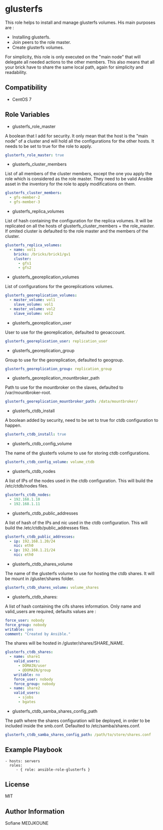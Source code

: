 glusterfs
=========

This role helps to install and manage glusterfs volumes.
His main purposes are :

  - Installing glusterfs.
  - Join peers to the role master.
  - Create glusterfs volumes.

For simplicity, this role is only executed on the "main node" that will delegate all needed actions to the other members.
This also means that all your brick have to share the same local path, again for simplicity and readability.

Compatibility
-------------

  - CentOS 7

Role Variables
--------------

- glusterfs_role_master

A boolean that I add for security. It only mean that the host is the "main node" of a cluster and will hold all the configurations for the other hosts.
It needs to be set to true for the role to apply.

```YAML
glusterfs_role_master: true
```

- glusterfs_cluster_members

List of all members of the cluster members, except the one you apply the role which is considered as the role master.
They need to be valid Ansible asset in the inventory for the role to apply modifications on them.

```YAML    
glusterfs_cluster_members:
  - gfs-member-2
  - gfs-member-3
```

- glusterfs_replica_volumes

List of hash containing the configuration for the replica volumes. It will be replicated on all the hosts of glusterfs_cluster_members + the role_master.
If omited cluster is defaulted to the role master and the members of the cluster.

```YAML
glusterfs_replica_volumes:
  - name: vol1
    bricks: /bricks/brick1/gv1
    cluster:
      - gfs1
      - gfs2
```

- glusterfs_georeplication_volumes

List of configurations for the georeplications volumes.

```YAML
glusterfs_georeplication_volumes:
  - master_volume: vol1
    slave_volume: vol1
  - master_volume: vol2
    slave_volume: vol2
```

- glusterfs_georeplication_user

User to use for the georeplication, defaulted to geoaccount.    

```YAML
glusterfs_georeplication_user: replication_user
```

- glusterfs_georeplication_group

Group to use for the georeplication, defaulted to geogroup.

```YAML
glusterfs_georeplication_group: replication_group
```

- glusterfs_georeplication_mountbroker_path

Path to use for the mountbroker on the slaves, defaulted to /var/mountbroker-root.

```YAML
glusterfs_georeplication_mountbroker_path: /data/mountbroker/
```

- glusterfs_ctdb_install

A boolean added by security, need to be set to true for ctdb configuration to happen.

```YAML
glusterfs_ctdb_install: true
```

- glusterfs_ctdb_config_volume

The name of the glusterfs volume to use for storing ctdb configurations.

```YAML
glusterfs_ctdb_config_volume: volume_ctdb
```

- glusterfs_ctdb_nodes

A list of IPs of the nodes used in the ctdb configuration. This will build the /etc/ctdb/nodes files.

```YAML
glusterfs_ctdb_nodes:
  - 192.168.1.10
  - 192.168.1.11
```

- glusterfs_ctdb_public_addresses

A list of hash of the IPs and nic used in the ctdb configuration. This will build the /etc/ctdb/public_addresses files.

```YAML
glusterfs_ctdb_public_addresses:
  - ip: 192.168.1.20/24
    nic: eth0
  - ip: 192.168.1.21/24
    nic: eth0
```

- glusterfs_ctdb_shares_volume

The name of the glusterfs volume to use for hosting the ctdb shares. It will be mount in /gluster/shares folder.

```YAML
glusterfs_ctdb_shares_volume: volume_shares
```

- glusterfs_ctdb_shares:

A list of hash containing the cifs shares information. Only name and valid_users are required, defaults values are :

```YAML
force_user: nobody
force_group: nobody
writable: yes
comment: "Created by Ansible."
```
The shares will be hosted in /gluster/shares/SHARE_NAME.

```YAML
glusterfs_ctdb_shares:
  - name: share1
    valid_users:
      - DOMAIN/user
      - @DOMAIN/group
    writable: no
    force_user: nobody
    force_group: nobody
  - name: share2
    valid_users:
      - sjobs
      - bgates
```

- glusterfs_ctdb_samba_shares_config_path

The path where the shares configuration will be deployed, in order to be included inside the smb.conf. Defaulted to /etc/samba/shares.conf.

```YAML
glusterfs_ctdb_samba_shares_config_path: /path/to/store/shares.conf
```


Example Playbook
----------------

    - hosts: servers
      roles:
         - { role: ansible-role-glusterfs }

License
-------

MIT

Author Information
------------------

Sofiane MEDJKOUNE
